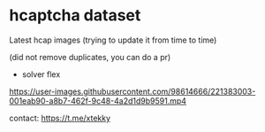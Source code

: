 # hcaptcha dataset
 Latest hcap images (trying to update it from time to time)

(did not remove duplicates, you can do a pr)

+ solver flex


https://user-images.githubusercontent.com/98614666/221383003-001eab90-a8b7-462f-9c48-4a2d1d9b9591.mp4

contact: https://t.me/xtekky

